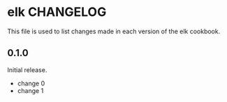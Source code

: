 # elk CHANGELOG

This file is used to list changes made in each version of the elk cookbook.

## 0.1.0

Initial release.

- change 0
- change 1
